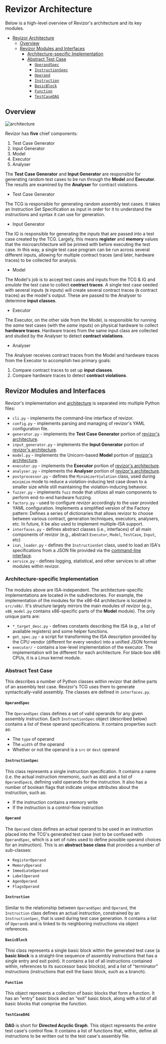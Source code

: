 # Revizor Architecture

Below is a high-level overview of Revizor's architecture and its key modules.

- [Revizor Architecture](#revizor-architecture)
  - [Overview](#overview)
  - [Revizor Modules and Interfaces](#revizor-modules-and-interfaces)
    - [Architecture-specific Implementation](#architecture-specific-implementation)
    - [Abstract Test Case](#abstract-test-case)
      - [`OperandSpec`](#operandspec)
      - [`InstructionSpec`](#instructionspec)
      - [`Operand`](#operand)
      - [`Instruction`](#instruction)
      - [`BasicBlock`](#basicblock)
      - [`Function`](#function)
      - [`TestCaseDAG`](#testcasedag)


## Overview

![architecture](assets/arch.png)

Revizor has **five** chief components:

1. Test Case Generator
2. Input Generator
3. Model
4. Executor
5. Analyser

The **Test Case Generator** and **Input Generator** are responsible for
generating random test cases to be run through the **Model** and **Executor**.
The results are examined by the **Analyser** for contract violations.

* Test Case Generator

The TCG is responsible for generating random assembly test cases. It takes an
Instruction Set Specification as input in order for it to understand the
instructions and syntax it can use for generation.

* Input Generator

The IG is responsible for generating the *inputs* that are passed into a test
case created by the TCG. Largely, this means **register** and **memory** values
that the microarchitecture will be primed with before executing the test case.
In this way, a single test case program can be run across several different
inputs, allowing for multiple contract traces (and later, hardware traces) to be
collected for analysis.

* Model

The Model's job is to accept test cases and inputs from the TCG & IG and
*emulate* the test case to collect **contract traces**. A single test case seeded
with several inputs (`N` inputs) will create several contract traces (`N`
contract traces) as the model's output. These are passed to the Analyser to
determine **input classes**.

* Executor

The Executor, on the other side from the Model, is responsible for running the
*same* test cases (with the *same* inputs) on physical hardware to collect
**hardware traces**. Hardware traces from the same input class are collected and
studied by the Analyser to detect **contract violations**.

* Analyser

The Analyser receives contract traces from the Model and hardware traces from
the Executor to accomplish two primary goals:

1. Compare contract traces to set up **input classes**.
2. Compare hardware traces to detect **contract violations**.


## Revizor Modules and Interfaces

Revizor's implementation and [architecture](architecture.md) is separated into
multiple Python files:

* `cli.py` - implements the command-line interface of revizor.
* `config.py` - implements parsing and managing of revizor's YAML configuration
  file.
* `generator.py` - implements the **Test Case Generator** portion of
  [revizor's architecture](architecture.md).
* `input_generator.py` - implements the **Input Generator** portion of
  [revizor's architecture](architecture.md).
* `model.py` - implements the Unicorn-based **Model** portion of
  [revizor's architecture](architecture.md).
* `executor.py` - implements the **Executor** portion of
  [revizor's architecture](architecture.md).
* `analyser.py` - implements the **Analyser** portion of
  [revizor's architecture](architecture.md).
* `postprocessor.py` - defines the `MinimizerViolation` class, used during
  `minimize` mode to reduce a violation-inducing test case down to a smaller
  size while still maintaining the violation-inducing behavior.
* `fuzzer.py` - implements `fuzz` mode that utilizes all main components to
  perform end-to-end hardware fuzzing.
* `factory.py` - used to configure revizor accordingly to the user provided
  YAML configuration. Implements a simplified version of the Factory pattern:
  Defines a series of dictionaries that allows revizor to choose
  between various contract, generation techniques, executors, analysers, etc.
  In future, it be also used to implement  multiple-ISA support.
* `interfaces.py` - defines abstract classes (i.e., interfaces) of all main
  components of revizor (e.g., abstract  `Executor`, `Model`, `TestCase`,
   `Input`, etc)
* `isa\_loader.py` - defines the `InstructionSet` class, used to load an
  ISA's specifications from a JSON file provided via the
  [command-line interface](cli.md).
* `service.py` - defines logging, statistical, and other services to all other
  modules within revizor.

### Architecture-specific Implementation

The modules above are ISA-independent. The architecture-specific implementations
are located in the subdirectories. For example, the implementation of the modules
for the x86-64 architecture is located in `src/x86/`. It's structure largely
mirrors the main modules of revizor (e.g., `x86_model.py` contains x86-specific
parts of the **Model** module). The only unique parts are:

* `*_target_desc.py` - defines constants describing the ISA (e.g., a list of
  available registers) and some helper functions.
* `get_spec.py` - a script for transforming the ISA description provided
  by the CPU vendor (different for every vendor) into a unified JSON format
* `executor/` - contains a low-level implementation of the executor. The
  implementation will be different for each architecture. For black-box x86 CPUs,
  it is a Linux kernel module.

### Abstract Test Case

This describes a number of Python classes within revizor that define parts of an
assembly test case. Revizor's TCG uses them to generate syntactically-valid
assembly. The classes are defined in `interfaces.py`.

#### `OperandSpec`

The `OperandSpec` class defines a set of valid operands for any given assembly
instruction. Each `InstructionSpec` object (described below) contains a list of
these operand specifications. It contains properties such as:

* The `type` of operand
* The `width` of the operand
* Whether or not the operand is a `src` or `dest` operand

#### `InstructionSpec`

This class represents a single instruction specification. It contains a name
(i.e. the actual instruction mnemonic, such as `ADD`) and a list of
`OperandSpec`s, defining valid operands for the instruction. It also has a
number of boolean flags that indicate unique attributes about the instruction,
such as:

* If the instruction contains a memory write
* If the instruction is a control-flow instruction

#### `Operand`

The `Operand` class defines an actual operand to be used in an instruction
placed into the TCG's generated test case (not to be confused with
`OperandSpec`, which is a set of rules used to define possible operand choices
for an instruction). This is an **abstract base class** that provides a number
of sub-classes:

* `RegisterOperand`
* `MemoryOperand`
* `ImmediateOperand`
* `LabelOperand`
* `AgenOperand`
* `FlagsOperand`

#### `Instruction`

Similar to the relationship between `OperandSpec` and `Operand`, the
`Instruction` class defines an actual instruction, constrained by an
`InstructionSpec`, that is used during test case generation. It contains a list
of `Operand`s and is linked to its neighboring instructions via object
references.

#### `BasicBlock`

Thisi class represents a single basic block within the generated test case (a
**basic block** is a straight-line sequence of assembly instructions that has a
single entry and exit point). It contains a list of all instructions contained
within, references to its successor basic block(s), and a list of "terminator"
instructions (instructions that exit the basic block, such as a branch).

#### `Function`

This object represents a collection of basic blocks that form a function. It has
an "entry" basic block and an "exit" basic block, along with a list of all basic
blocks that comprise the function.

#### `TestCaseDAG`

**DAG** is short for **Directed Acyclic Graph**. This object represents the
*entire* test case's control flow. It contains a list of functions that, within,
define all instructions to be written out to the test case's assembly file.

